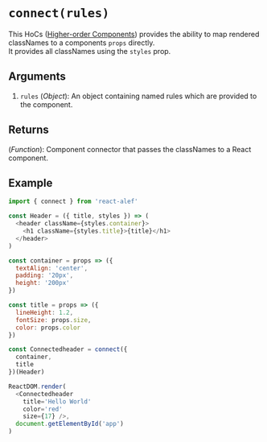 # `connect(rules)`

This HoCs ([Higher-order Components](https://medium.com/@dan_abramov/mixins-are-dead-long-live-higher-order-components-94a0d2f9e750#.njbld18x8)) provides the ability to map rendered classNames to a components `props` directly.<br>
It provides all classNames using the `styles` prop.

## Arguments
1. `rules` (*Object*): An object containing named rules which are provided to the component.

## Returns
(*Function*): Component connector that passes the classNames to a React component.

## Example
```javascript
import { connect } from 'react-alef'

const Header = ({ title, styles }) => (
  <header className={styles.container}>
    <h1 className={styles.title}>{title}</h1>
  </header>
)

const container = props => ({
  textAlign: 'center',
  padding: '20px',
  height: '200px'
})

const title = props => ({
  lineHeight: 1.2,
  fontSize: props.size,
  color: props.color
})

const Connectedheader = connect({
  container,
  title
})(Header)

ReactDOM.render(
  <Connectedheader
    title='Hello World'
    color='red'
    size={17} />,
  document.getElementById('app')
)
```
